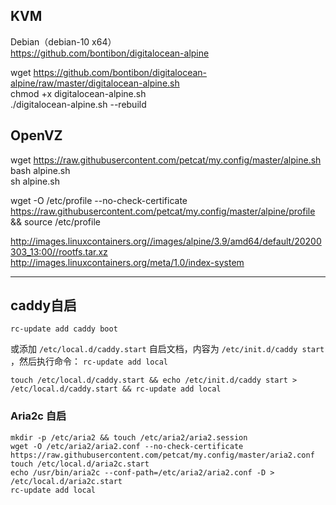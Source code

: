 ## KVM
Debian（debian-10 x64）    
https://github.com/bontibon/digitalocean-alpine    

wget https://github.com/bontibon/digitalocean-alpine/raw/master/digitalocean-alpine.sh    
chmod +x digitalocean-alpine.sh    
./digitalocean-alpine.sh --rebuild     


## OpenVZ 
wget https://raw.githubusercontent.com/petcat/my.config/master/alpine.sh     
bash alpine.sh    
sh alpine.sh   


wget -O /etc/profile --no-check-certificate https://raw.githubusercontent.com/petcat/my.config/master/alpine/profile && source /etc/profile    


http://images.linuxcontainers.org//images/alpine/3.9/amd64/default/20200303_13:00//rootfs.tar.xz     
http://images.linuxcontainers.org/meta/1.0/index-system     


---
## caddy自启

`rc-update add caddy boot`

或添加 `/etc/local.d/caddy.start` 自启文档，内容为 `/etc/init.d/caddy start` ，然后执行命令： `rc-update add local`

`touch /etc/local.d/caddy.start && echo /etc/init.d/caddy start > /etc/local.d/caddy.start && rc-update add local`

### Aria2c 自启
```
mkdir -p /etc/aria2 && touch /etc/aria2/aria2.session
wget -O /etc/aria2/aria2.conf --no-check-certificate https://raw.githubusercontent.com/petcat/my.config/master/aria2.conf
touch /etc/local.d/aria2c.start 
echo /usr/bin/aria2c --conf-path=/etc/aria2/aria2.conf -D > /etc/local.d/aria2c.start
rc-update add local
```
